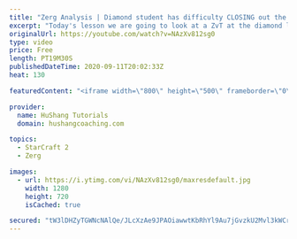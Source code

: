 ```yaml
---
title: "Zerg Analysis | Diamond student has difficulty CLOSING out the MATCH [Starcraft 2]"
excerpt: "Today's lesson we are going to look at a ZvT at the diamond level focusing on the Zerg Analysis. The zerg manages to get into a very strong position but has difficulty closing it out. Let's learn how we can approach this scenario better!  Zerg Analysis | Diamond student has difficulty CLOSING out the"
originalUrl: https://youtube.com/watch?v=NAzXv812sg0
type: video
price: Free
length: PT19M30S
publishedDateTime: 2020-09-11T20:02:33Z
heat: 130

featuredContent: "<iframe width=\"800\" height=\"500\" frameborder=\"0\" src=\"https://www.youtube.com/embed/NAzXv812sg0\" allow=\"accelerometer; autoplay; encrypted-media; gyroscope; picture-in-picture\" allowfullscreen></iframe>"

provider:
  name: HuShang Tutorials
  domain: hushangcoaching.com

topics:
  - StarCraft 2
  - Zerg

images:
  - url: https://i.ytimg.com/vi/NAzXv812sg0/maxresdefault.jpg
    width: 1280
    height: 720
    isCached: true

secured: "tW3lDHZyTGWNcNAlQe/JLcXzAe9JPAOiawwtKbRhYl9Au7jGvzkU2Mvl3kWCrFcBfoJPdl6ER+kKqrpTbw5v18BtxDfIXgG5l4FWng7OZIZjNJH0r7gKsQBV5lA8JWcTQkFkSFEAg1zwQ1CsCTbW17rfgBCT+VvBFk+T8Wnw2OC+KBBxmrp6TXC1jbxmWZyTUdTVgeu953Evvsbpccjzxw+dGeVhps60OgmMmm3FqsaXaKye9i2SAh/mTeqGpqkpKuLIY4Wcn/TDDC2A9WMfpHcEqdbm+1GqC49nfSvUTbG9e0muCst+iB67piEEwfw7ahV2Fq4/5W/IvdbXmXXyfdAYnXs9E+nLwQjCiXpID2vB1f7YxGGWYUmE+W9NT0Br6nAdHKHeADAqaU+kmDoHYCYDoivUT3GXu/7KBvKFTsY=;5Vi5C4dcHois1YPnVucnFg=="
---
```


